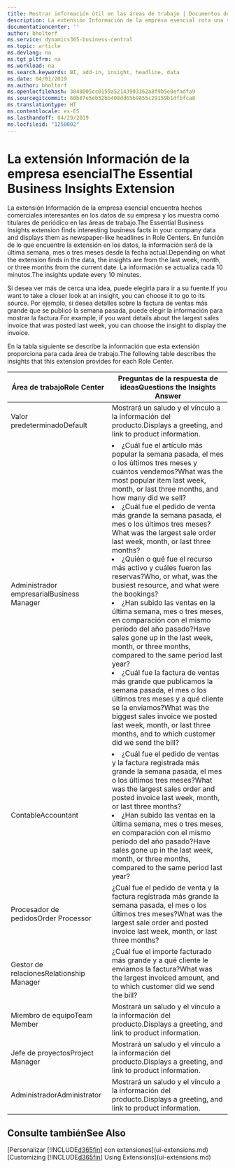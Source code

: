 ```yaml
---
title: Mostrar información útil en las áreas de trabajo | Documentos de Microsoft
description: La extensión Información de la empresa esencial rota una serie de ideas comerciales en las áreas de trabajo.
documentationcenter: ''
author: bholtorf
ms.service: dynamics365-business-central
ms.topic: article
ms.devlang: na
ms.tgt_pltfrm: na
ms.workload: na
ms.search.keywords: BI, add-in, insight, headline, data
ms.date: 04/01/2019
ms.author: bholtorf
ms.openlocfilehash: 3848005cc0159a52143903362a8f9b5e0efadfa9
ms.sourcegitcommit: 60b87e5eb32bb408dd65b9855c29159b1dfbfca8
ms.translationtype: HT
ms.contentlocale: es-ES
ms.lasthandoff: 04/29/2019
ms.locfileid: "1250002"
---
```

# <a name="the-essential-business-insights-extension"></a><span data-ttu-id="f87d2-103">La extensión Información de la empresa esencial</span><span class="sxs-lookup"><span data-stu-id="f87d2-103">The Essential Business Insights Extension</span></span>
<span data-ttu-id="f87d2-104">La extensión Información de la empresa esencial encuentra hechos comerciales interesantes en los datos de su empresa y los muestra como titulares de periódico en las áreas de trabajo.</span><span class="sxs-lookup"><span data-stu-id="f87d2-104">The Essential Business Insights extension finds interesting business facts in your company data and displays them as newspaper-like headlines in Role Centers.</span></span> <span data-ttu-id="f87d2-105">En función de lo que encuentre la extensión en los datos, la información será de la última semana, mes o tres meses desde la fecha actual.</span><span class="sxs-lookup"><span data-stu-id="f87d2-105">Depending on what the extension finds in the data, the insights are from the last week, month, or three months from the current date.</span></span> <span data-ttu-id="f87d2-106">La información se actualiza cada 10 minutos.</span><span class="sxs-lookup"><span data-stu-id="f87d2-106">The insights update every 10 minutes.</span></span>  

<span data-ttu-id="f87d2-107">Si desea ver más de cerca una idea, puede elegirla para ir a su fuente.</span><span class="sxs-lookup"><span data-stu-id="f87d2-107">If you want to take a closer look at an insight, you can choose it to go to its source.</span></span> <span data-ttu-id="f87d2-108">Por ejemplo, si desea detalles sobre la factura de ventas más grande que se publicó la semana pasada, puede elegir la información para mostrar la factura.</span><span class="sxs-lookup"><span data-stu-id="f87d2-108">For example, if you want details about the largest sales invoice that was posted last week, you can choose the insight to display the invoice.</span></span>

<span data-ttu-id="f87d2-109">En la tabla siguiente se describe la información que esta extensión proporciona para cada área de trabajo.</span><span class="sxs-lookup"><span data-stu-id="f87d2-109">The following table describes the insights that this extension provides for each Role Center.</span></span>

|<span data-ttu-id="f87d2-110">Área de trabajo</span><span class="sxs-lookup"><span data-stu-id="f87d2-110">Role Center</span></span>|<span data-ttu-id="f87d2-111">Preguntas de la respuesta de ideas</span><span class="sxs-lookup"><span data-stu-id="f87d2-111">Questions the Insights Answer</span></span>|
|----|-----|
|<span data-ttu-id="f87d2-112">Valor predeterminado</span><span class="sxs-lookup"><span data-stu-id="f87d2-112">Default</span></span>|<span data-ttu-id="f87d2-113">Mostrará un saludo y el vínculo a la información del producto.</span><span class="sxs-lookup"><span data-stu-id="f87d2-113">Displays a greeting, and link to product information.</span></span>|
|<span data-ttu-id="f87d2-114">Administrador empresarial</span><span class="sxs-lookup"><span data-stu-id="f87d2-114">Business Manager</span></span>|<li> <span data-ttu-id="f87d2-115">¿Cuál fue el artículo más popular la semana pasada, el mes o los últimos tres meses y cuántos vendemos?</span><span class="sxs-lookup"><span data-stu-id="f87d2-115">What was the most popular item last week, month, or last three months, and how many did we sell?</span></span><br><li> <span data-ttu-id="f87d2-116">¿Cuál fue el pedido de venta más grande la semana pasada, el mes o los últimos tres meses?</span><span class="sxs-lookup"><span data-stu-id="f87d2-116">What was the largest sale order last week, month, or last three months?</span></span><br><li> <span data-ttu-id="f87d2-117">¿Quién o qué fue el recurso más activo y cuáles fueron las reservas?</span><span class="sxs-lookup"><span data-stu-id="f87d2-117">Who, or what, was the busiest resource, and what were the bookings?</span></span><br><li> <span data-ttu-id="f87d2-118">¿Han subido las ventas en la última semana, mes o tres meses, en comparación con el mismo período del año pasado?</span><span class="sxs-lookup"><span data-stu-id="f87d2-118">Have sales gone up in the last week, month, or three months, compared to the same period last year?</span></span><br><li> <span data-ttu-id="f87d2-119">¿Cuál fue la factura de ventas más grande que publicamos la semana pasada, el mes o los últimos tres meses y a qué cliente se la enviamos?</span><span class="sxs-lookup"><span data-stu-id="f87d2-119">What was the biggest sales invoice we posted last week, month, or last three months, and to which customer did we send the bill?</span></span></li> |
|<span data-ttu-id="f87d2-120">Contable</span><span class="sxs-lookup"><span data-stu-id="f87d2-120">Accountant</span></span>|<li> <span data-ttu-id="f87d2-121">¿Cuál fue el pedido de ventas y la factura registrada más grande la semana pasada, el mes o los últimos tres meses?</span><span class="sxs-lookup"><span data-stu-id="f87d2-121">What was the largest sales order and posted invoice last week, month, or last three months?</span></span><br><li> <span data-ttu-id="f87d2-122">¿Han subido las ventas en la última semana, mes o tres meses, en comparación con el mismo período del año pasado?</span><span class="sxs-lookup"><span data-stu-id="f87d2-122">Have sales gone up in the last week, month, or three months, compared to the same period last year?</span></span> |
|<span data-ttu-id="f87d2-123">Procesador de pedidos</span><span class="sxs-lookup"><span data-stu-id="f87d2-123">Order Processor</span></span>| <span data-ttu-id="f87d2-124">¿Cuál fue el pedido de venta y la factura registrada más grande la semana pasada, el mes o los últimos tres meses?</span><span class="sxs-lookup"><span data-stu-id="f87d2-124">What was the largest sale order and posted invoice last week, month, or last three months?</span></span>|
|<span data-ttu-id="f87d2-125">Gestor de relaciones</span><span class="sxs-lookup"><span data-stu-id="f87d2-125">Relationship Manager</span></span>| <span data-ttu-id="f87d2-126">¿Cuál fue el importe facturado más grande y a qué cliente le enviamos la factura?</span><span class="sxs-lookup"><span data-stu-id="f87d2-126">What was the largest invoiced amount, and to which customer did we send the bill?</span></span>|
|<span data-ttu-id="f87d2-127">Miembro de equipo</span><span class="sxs-lookup"><span data-stu-id="f87d2-127">Team Member</span></span>| <span data-ttu-id="f87d2-128">Mostrará un saludo y el vínculo a la información del producto.</span><span class="sxs-lookup"><span data-stu-id="f87d2-128">Displays a greeting, and link to product information.</span></span>|
|<span data-ttu-id="f87d2-129">Jefe de proyectos</span><span class="sxs-lookup"><span data-stu-id="f87d2-129">Project Manager</span></span>| <span data-ttu-id="f87d2-130">Mostrará un saludo y el vínculo a la información del producto.</span><span class="sxs-lookup"><span data-stu-id="f87d2-130">Displays a greeting, and link to product information.</span></span>|
|<span data-ttu-id="f87d2-131">Administrador</span><span class="sxs-lookup"><span data-stu-id="f87d2-131">Administrator</span></span>| <span data-ttu-id="f87d2-132">Mostrará un saludo y el vínculo a la información del producto.</span><span class="sxs-lookup"><span data-stu-id="f87d2-132">Displays a greeting, and link to product information.</span></span>|

## <a name="see-also"></a><span data-ttu-id="f87d2-133">Consulte también</span><span class="sxs-lookup"><span data-stu-id="f87d2-133">See Also</span></span>
<span data-ttu-id="f87d2-134">[Personalizar [!INCLUDE[d365fin](includes/d365fin_md.md)] con extensiones](ui-extensions.md)</span><span class="sxs-lookup"><span data-stu-id="f87d2-134">[Customizing [!INCLUDE[d365fin](includes/d365fin_md.md)] Using Extensions](ui-extensions.md)</span></span>
